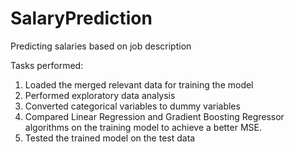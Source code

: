 # SalaryPrediction
Predicting salaries based on job description

Tasks performed:
1. Loaded the merged relevant data for training the model
2. Performed exploratory data analysis
3. Converted categorical variables to dummy variables
4. Compared Linear Regression and Gradient Boosting Regressor algorithms on the training model to achieve a better MSE.
5. Tested the trained model on the test data

